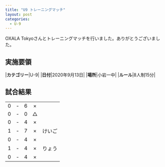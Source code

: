 ```yaml
---
title: "U9 トレーニングマッチ"
layout: post
categories:
  - U-9
---
```


OXALA Tokyoさんとトレーニングマッチを行いました。ありがとうございました。


## 実施要領

|**カテゴリー**|U-9|
|**日付**|2020年9月13日|
|**場所**|小岩一中|
|**ルール**|8人制15分|


## 試合結果

|    |   |    |    |      |
|:--:|:-:|:--:|:--:|:-----|
|    0| - |   6|×  ||
|    0| - |   0|△  ||
|    0| - |   4|×  ||
|    1| - |   7|×  |けいご|
|    0| - |   4|×  ||
|    1| - |   4|×  |りょう|
|    0| - |   4|×  ||
